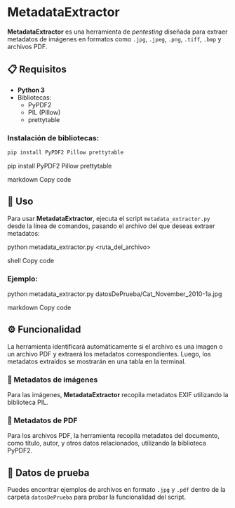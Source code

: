 # MetadataExtractor

**MetadataExtractor** es una herramienta de _pentesting_ diseñada para extraer metadatos de imágenes en formatos como `.jpg`, `.jpeg`, `.png`, `.tiff`, `.bmp` y archivos PDF.

## 📋 Requisitos

- **Python 3**
- Bibliotecas:
  - PyPDF2
  - PIL (Pillow)
  - prettytable

### Instalación de bibliotecas:
```bash
pip install PyPDF2 Pillow prettytable
```
pip install PyPDF2 Pillow prettytable

markdown
Copy code

## 🚀 Uso

Para usar **MetadataExtractor**, ejecuta el script `metadata_extractor.py` desde la línea de comandos, pasando el archivo del que deseas extraer metadatos:

python metadata_extractor.py <ruta_del_archivo>

shell
Copy code

### Ejemplo:

python metadata_extractor.py datosDePrueba/Cat_November_2010-1a.jpg

markdown
Copy code

## ⚙️ Funcionalidad

La herramienta identificará automáticamente si el archivo es una imagen o un archivo PDF y extraerá los metadatos correspondientes. Luego, los metadatos extraídos se mostrarán en una tabla en la terminal.

### 📸 Metadatos de imágenes

Para las imágenes, **MetadataExtractor** recopila metadatos EXIF utilizando la biblioteca PIL.

### 📄 Metadatos de PDF

Para los archivos PDF, la herramienta recopila metadatos del documento, como título, autor, y otros datos relacionados, utilizando la biblioteca PyPDF2.

## 🧪 Datos de prueba

Puedes encontrar ejemplos de archivos en formato `.jpg` y `.pdf` dentro de la carpeta `datosDePrueba` para probar la funcionalidad del script.

